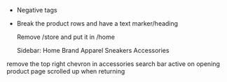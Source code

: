 - Negative tags
- Break the product rows and have a text marker/heading

  Remove /store and put it in /home

  Sidebar:
  Home
  Brand
  Apparel
  Sneakers
  Accessories

remove the top right chevron in accessories
search bar active on opening
product page scrolled up when returning
